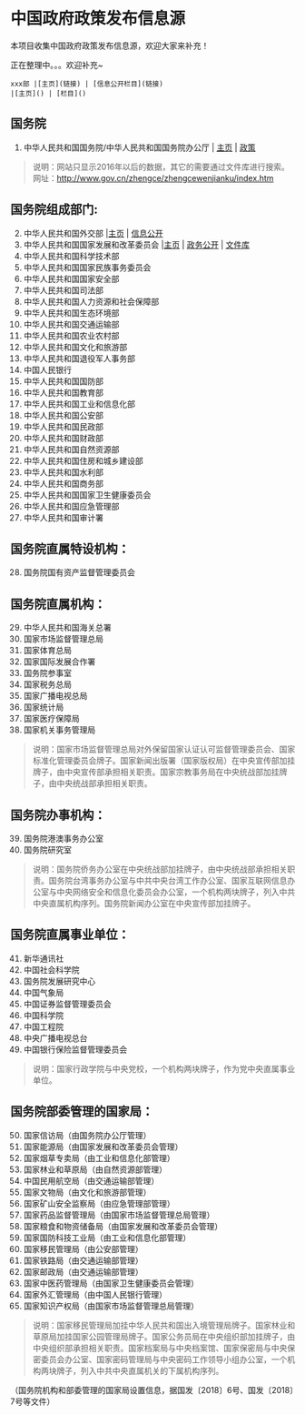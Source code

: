 # 中国政府政策发布信息源

本项目收集中国政府政策发布信息源，欢迎大家来补充！

正在整理中。。。欢迎补充~
```
xxx部 |[主页](链接) | [信息公开栏目](链接) 
|[主页]() | [栏目]() 
```

## 国务院

1. 中华人民共和国国务院/中华人民共和国国务院办公厅 | [主页](https://www.gov.cn/) | [政策](http://sousuo.gov.cn/column/30469/0.htm)


>说明：网站只显示2016年以后的数据，其它的需要通过文件库进行搜索。网址：http://www.gov.cn/zhengce/zhengcewenjianku/index.htm

## 国务院组成部门:

2. 中华人民共和国外交部 |[主页](https://www.fmprc.gov.cn/) | [信息公开](https://www.fmprc.gov.cn/web/wjb_673085/zfxxgk_674865/gknrlb/zcfg/) 
3. 中华人民共和国国家发展和改革委员会 |[主页](https://www.ndrc.gov.cn/) | [政务公开](https://www.ndrc.gov.cn/xxgk/)  | [文件库](https://www.ndrc.gov.cn/xxgk/wjk) 
4. 中华人民共和国科学技术部
5. 中华人民共和国国家民族事务委员会
6. 中华人民共和国国家安全部
7. 中华人民共和国司法部
8. 中华人民共和国人力资源和社会保障部
9. 中华人民共和国生态环境部
10. 中华人民共和国交通运输部
11. 中华人民共和国农业农村部
12. 中华人民共和国文化和旅游部
13. 中华人民共和国退役军人事务部
14. 中国人民银行
15. 中华人民共和国国防部
16. 中华人民共和国教育部
17. 中华人民共和国工业和信息化部
18. 中华人民共和国公安部
19. 中华人民共和国民政部
20. 中华人民共和国财政部
21. 中华人民共和国自然资源部
22. 中华人民共和国住房和城乡建设部
23. 中华人民共和国水利部
24. 中华人民共和国商务部
25. 中华人民共和国国家卫生健康委员会
26. 中华人民共和国应急管理部
27. 中华人民共和国审计署


## 国务院直属特设机构：

28. 国务院国有资产监督管理委员会

## 国务院直属机构：

29. 中华人民共和国海关总署
30. 国家市场监督管理总局
31. 国家体育总局
32. 国家国际发展合作署
33. 国务院参事室
34. 国家税务总局
35. 国家广播电视总局
36. 国家统计局
37. 国家医疗保障局
38. 国家机关事务管理局

>说明：国家市场监督管理总局对外保留国家认证认可监督管理委员会、国家标准化管理委员会牌子。国家新闻出版署（国家版权局）在中央宣传部加挂牌子，由中央宣传部承担相关职责。国家宗教事务局在中央统战部加挂牌子，由中央统战部承担相关职责。


## 国务院办事机构：

39. 国务院港澳事务办公室
40. 国务院研究室

>说明：国务院侨务办公室在中央统战部加挂牌子，由中央统战部承担相关职责。国务院台湾事务办公室与中共中央台湾工作办公室、国家互联网信息办公室与中央网络安全和信息化委员会办公室，一个机构两块牌子，列入中共中央直属机构序列。国务院新闻办公室在中央宣传部加挂牌子。


## 国务院直属事业单位：

41. 新华通讯社
42. 中国社会科学院
43. 国务院发展研究中心
44. 中国气象局
45. 中国证券监督管理委员会
46. 中国科学院
47. 中国工程院
48. 中央广播电视总台
49. 中国银行保险监督管理委员会

>说明：国家行政学院与中央党校，一个机构两块牌子，作为党中央直属事业单位。


## 国务院部委管理的国家局：

50. 国家信访局（由国务院办公厅管理）
51. 国家能源局（由国家发展和改革委员会管理）
52. 国家烟草专卖局（由工业和信息化部管理）
53. 国家林业和草原局（由自然资源部管理）
54. 中国民用航空局（由交通运输部管理）
55. 国家文物局（由文化和旅游部管理）
56. 国家矿山安全监察局（由应急管理部管理）
57. 国家药品监督管理局（由国家市场监督管理总局管理）
58. 国家粮食和物资储备局（由国家发展和改革委员会管理）
59. 国家国防科技工业局（由工业和信息化部管理）
60. 国家移民管理局（由公安部管理）
61. 国家铁路局（由交通运输部管理）
62. 国家邮政局（由交通运输部管理）
63. 国家中医药管理局（由国家卫生健康委员会管理）
64. 国家外汇管理局（由中国人民银行管理）
65. 国家知识产权局（由国家市场监督管理总局管理）


>说明：国家移民管理局加挂中华人民共和国出入境管理局牌子。国家林业和草原局加挂国家公园管理局牌子。国家公务员局在中央组织部加挂牌子，由中央组织部承担相关职责。国家档案局与中央档案馆、国家保密局与中央保密委员会办公室、国家密码管理局与中央密码工作领导小组办公室，一个机构两块牌子，列入中共中央直属机关的下属机构序列。

（国务院机构和部委管理的国家局设置信息，据国发〔2018〕6号、国发〔2018〕7号等文件）


